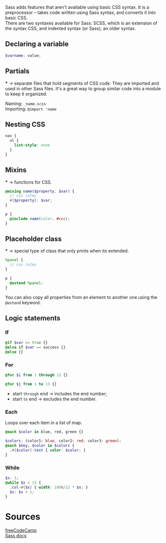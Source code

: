 Sass adds features that aren't available using basic CSS syntax. It is a preprocessor – takes code written using Sass syntax, and converts it into basic CSS.\
There are two syntaxes available for Sass: SCSS, which is an extension of the syntax CSS, and indented syntax (or Sass), an older syntax.

## Declaring a variable
```scss
$varname: value;
```

## Partials
__*__ → separate files that hold segments of CSS code. They are imported and used in other Sass files. It's a great way to group similar code into a module to keep it organized.

Naming: `_name.scss`\
Importing: `@import 'name`

## Nesting CSS
```scss
nav {
  ul {
    list-style: none
  }
}
```

## Mixins
__*__ → functions for CSS.

```scss
@mixing name($property, $var) {
  // css rules
  #{$property}: $var;
}

p {
  @include name(color, #ccc);
}
```

## Placeholder class
__*__ → special type of class that only prints when its extended.

```scss
%panel {
  // css rules
}

p {
  @extend %panel;
}
```

You can also copy all properties from an element to another one using the `@extend` keyword.

## Logic statements
### If
```scss
@if $var == true {}
@else if $var == success {}
@else {}
```

### For
```scss
@for $i from 1 through 12 {}

@for $j from 1 to 13 {}
```
- start `through` end → includes the end number;
- start `to` end → excludes the end number.

### Each
Loops over each item in a list of map.
```scss
@each $color in blue, red, green {}

$colors: (color1: blue, color2: red, color3: green);
@each $key, $color in $colors {
  .#{$color}-text { color: $color; }
}
```

### While
```scss
$x: 1;
@while $x < 13 {
  .col-#{$x} { width: 100%/12 * $x; }
  $x: $x + 1;
}
```

# Sources
[freeCodeCamp](https://freecodecamp.org)\
[Sass docs](https://sass-lang.com/documentation/)